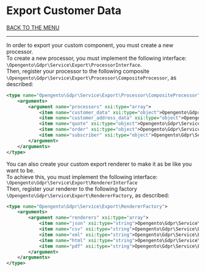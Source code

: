 # Export Customer Data

[BACK TO THE MENU](/magento2-gdpr/)

___

In order to export your custom component, you must create a new processor.  
To create a new processor, you must implement the following interface: `\Opengento\Gdpr\Service\Export\ProcessorInterface`.  
Then, register your processor to the following composite `\Opengento\Gdpr\Service\Export\Processor\CompositeProcessor`, as described:

```xml
<type name="Opengento\Gdpr\Service\Export\Processor\CompositeProcessor">
    <arguments>
        <argument name="processors" xsi:type="array">
            <item name="customer_data" xsi:type="object">Opengento\Gdpr\Service\Export\Processor\CustomerDataProcessor</item>
            <item name="customer_address_data" xsi:type="object">Opengento\Gdpr\Service\Export\Processor\CustomerAddressDataProcessor</item>
            <item name="quote" xsi:type="object">Opengento\Gdpr\Service\Export\Processor\QuoteDataProcessor</item>
            <item name="order" xsi:type="object">Opengento\Gdpr\Service\Export\Processor\OrderDataProcessor</item>
            <item name="subscriber" xsi:type="object">Opengento\Gdpr\Service\Export\Processor\SubscriberDataProcessor</item>
        </argument>
    </arguments>
</type>
```

You can also create your custom export renderer to make it as be like you want to be.  
To achieve this, you must implement the following interface: `\Opengento\Gdpr\Service\Export\RendererInterface`  
Then, register your renderer to the following factory `\Opengento\Gdpr\Service\Export\RendererFactory`, as described:

```xml
<type name="Opengento\Gdpr\Service\Export\RendererFactory">
    <arguments>
        <argument name="renderers" xsi:type="array">
            <item name="json" xsi:type="string">Opengento\Gdpr\Service\Export\Renderer\JsonRenderer</item>
            <item name="csv" xsi:type="string">Opengento\Gdpr\Service\Export\Renderer\CsvRenderer</item>
            <item name="xml" xsi:type="string">Opengento\Gdpr\Service\Export\Renderer\XmlRenderer</item>
            <item name="html" xsi:type="string">Opengento\Gdpr\Service\Export\Renderer\HtmlRenderer</item>
            <item name="pdf" xsi:type="string">Opengento\Gdpr\Service\Export\Renderer\PdfRenderer</item>
        </argument>
    </arguments>
</type>
```
